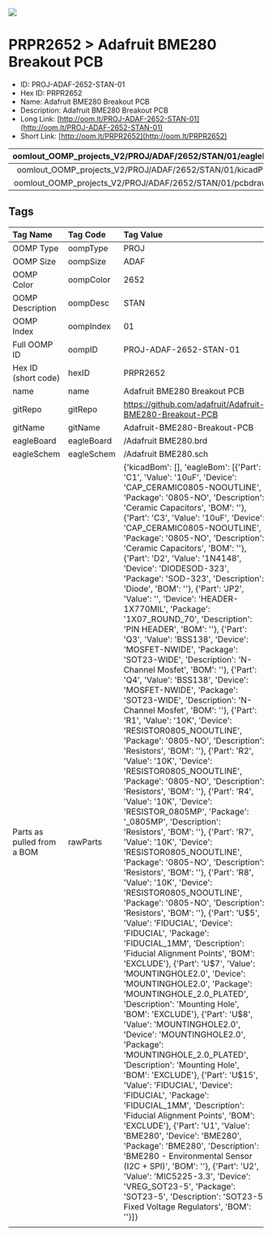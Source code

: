 


  
![][im]
# PRPR2652 > Adafruit BME280 Breakout PCB

- ID: PROJ-ADAF-2652-STAN-01
- Hex ID: PRPR2652
- Name: Adafruit BME280 Breakout PCB
- Description: Adafruit BME280 Breakout PCB
- Long Link: [http://oom.lt/PROJ-ADAF-2652-STAN-01](http://oom.lt/PROJ-ADAF-2652-STAN-01)
- Short Link: [http://oom.lt/PRPR2652](http://oom.lt/PRPR2652)
  

|oomlout_OOMP_projects_V2/PROJ/ADAF/2652/STAN/01/eagleImage.png|oomlout_OOMP_projects_V2/PROJ/ADAF/2652/STAN/01/eagleSchemImage.png|oomlout_OOMP_projects_V2/PROJ/ADAF/2652/STAN/01/kicadPcb3dFront.png|oomlout_OOMP_projects_V2/PROJ/ADAF/2652/STAN/01/kicadPcb3dBack.png|
| :---: | :---: | :---: | :---: |
|oomlout_OOMP_projects_V2/PROJ/ADAF/2652/STAN/01/kicadPcb3d.png|oomlout_OOMP_projects_V2/PROJ/ADAF/2652/STAN/01/bomBack.png|oomlout_OOMP_projects_V2/PROJ/ADAF/2652/STAN/01/bomFront.png|oomlout_OOMP_projects_V2/PROJ/ADAF/2652/STAN/01/pcbdraw.svg|
|oomlout_OOMP_projects_V2/PROJ/ADAF/2652/STAN/01/pcbdrawBack.svg||||

## Tags
  

|Tag Name|Tag Code|Tag Value|
| :--- | :--- | :--- |
|OOMP Type|oompType|PROJ|
|OOMP Size|oompSize|ADAF|
|OOMP Color|oompColor|2652|
|OOMP Description|oompDesc|STAN|
|OOMP Index|oompIndex|01|
|Full OOMP ID|oompID|PROJ-ADAF-2652-STAN-01|
|Hex ID (short code)|hexID|PRPR2652|
|name|name|Adafruit BME280 Breakout PCB|
|gitRepo|gitRepo|https://github.com/adafruit/Adafruit-BME280-Breakout-PCB|
|gitName|gitName|Adafruit-BME280-Breakout-PCB|
|eagleBoard|eagleBoard|/Adafruit BME280.brd|
|eagleSchem|eagleSchem|/Adafruit BME280.sch|
|Parts as pulled from a BOM|rawParts|{'kicadBom': [], 'eagleBom': [{'Part': 'C1', 'Value': '10uF', 'Device': 'CAP_CERAMIC0805-NOOUTLINE', 'Package': '0805-NO', 'Description': 'Ceramic Capacitors', 'BOM': ''}, {'Part': 'C3', 'Value': '10uF', 'Device': 'CAP_CERAMIC0805-NOOUTLINE', 'Package': '0805-NO', 'Description': 'Ceramic Capacitors', 'BOM': ''}, {'Part': 'D2', 'Value': '1N4148', 'Device': 'DIODESOD-323', 'Package': 'SOD-323', 'Description': 'Diode', 'BOM': ''}, {'Part': 'JP2', 'Value': '', 'Device': 'HEADER-1X770MIL', 'Package': '1X07_ROUND_70', 'Description': 'PIN HEADER', 'BOM': ''}, {'Part': 'Q3', 'Value': 'BSS138', 'Device': 'MOSFET-NWIDE', 'Package': 'SOT23-WIDE', 'Description': 'N-Channel Mosfet', 'BOM': ''}, {'Part': 'Q4', 'Value': 'BSS138', 'Device': 'MOSFET-NWIDE', 'Package': 'SOT23-WIDE', 'Description': 'N-Channel Mosfet', 'BOM': ''}, {'Part': 'R1', 'Value': '10K', 'Device': 'RESISTOR0805_NOOUTLINE', 'Package': '0805-NO', 'Description': 'Resistors', 'BOM': ''}, {'Part': 'R2', 'Value': '10K', 'Device': 'RESISTOR0805_NOOUTLINE', 'Package': '0805-NO', 'Description': 'Resistors', 'BOM': ''}, {'Part': 'R4', 'Value': '10K', 'Device': 'RESISTOR_0805MP', 'Package': '_0805MP', 'Description': 'Resistors', 'BOM': ''}, {'Part': 'R7', 'Value': '10K', 'Device': 'RESISTOR0805_NOOUTLINE', 'Package': '0805-NO', 'Description': 'Resistors', 'BOM': ''}, {'Part': 'R8', 'Value': '10K', 'Device': 'RESISTOR0805_NOOUTLINE', 'Package': '0805-NO', 'Description': 'Resistors', 'BOM': ''}, {'Part': 'U$5', 'Value': 'FIDUCIAL', 'Device': 'FIDUCIAL', 'Package': 'FIDUCIAL_1MM', 'Description': 'Fiducial Alignment Points', 'BOM': 'EXCLUDE'}, {'Part': 'U$7', 'Value': 'MOUNTINGHOLE2.0', 'Device': 'MOUNTINGHOLE2.0', 'Package': 'MOUNTINGHOLE_2.0_PLATED', 'Description': 'Mounting Hole', 'BOM': 'EXCLUDE'}, {'Part': 'U$8', 'Value': 'MOUNTINGHOLE2.0', 'Device': 'MOUNTINGHOLE2.0', 'Package': 'MOUNTINGHOLE_2.0_PLATED', 'Description': 'Mounting Hole', 'BOM': 'EXCLUDE'}, {'Part': 'U$15', 'Value': 'FIDUCIAL', 'Device': 'FIDUCIAL', 'Package': 'FIDUCIAL_1MM', 'Description': 'Fiducial Alignment Points', 'BOM': 'EXCLUDE'}, {'Part': 'U1', 'Value': 'BME280', 'Device': 'BME280', 'Package': 'BME280', 'Description': 'BME280 - Environmental Sensor (I2C + SPI)', 'BOM': ''}, {'Part': 'U2', 'Value': 'MIC5225-3.3', 'Device': 'VREG_SOT23-5', 'Package': 'SOT23-5', 'Description': 'SOT23-5 Fixed Voltage Regulators', 'BOM': ''}]}|
||||



[im]: PROJ/ADAF/2652/STAN/01/kicadPcb3d_450.png

